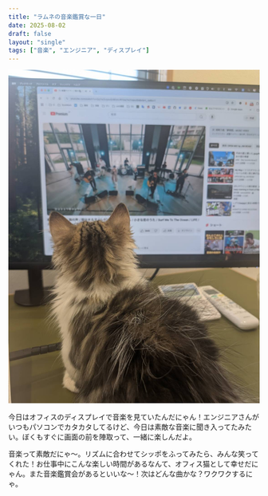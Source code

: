 ```yaml
---
title: "ラムネの音楽鑑賞な一日"
date: 2025-08-02
draft: false
layout: "single"
tags: ["音楽", "エンジニア", "ディスプレイ"]
---
```


![今日のぼく](/images/cat-2025-08-02T07-49-47.jpg)

今日はオフィスのディスプレイで音楽を見ていたんだにゃん！エンジニアさんがいつもパソコンでカタカタしてるけど、今日は素敵な音楽に聞き入ってたみたい。ぼくもすぐに画面の前を陣取って、一緒に楽しんだよ。 

音楽って素敵だにゃ〜。リズムに合わせてシッポをふってみたら、みんな笑ってくれた！お仕事中にこんな楽しい時間があるなんて、オフィス猫として幸せだにゃん。また音楽鑑賞会があるといいな〜！次はどんな曲かな？ワクワクするにゃ。